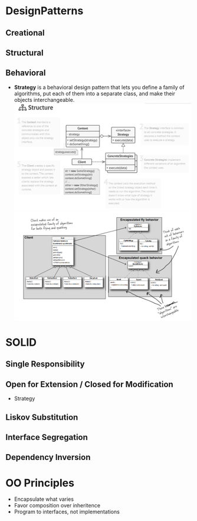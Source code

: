 # DesignPatterns
 ## Creational
 ## Structural
 ## Behavioral
- **Strategy** is a behavioral design pattern that lets you define a family of algorithms, put each of them into a separate class, and make their objects interchangeable.
![Strategy UML](./CSharp/Behavioral/Strategy/UML.png)
![Duck diagram](./CSharp/Behavioral/Strategy/diagram.png)

# SOLID
 ## Single Responsibility
 ## Open for Extension / Closed for Modification
 - Strategy
 ## Liskov Substitution
 ## Interface Segregation
 ## Dependency Inversion

# OO Principles
- Encapsulate what varies
- Favor composition over inheritence
- Program to interfaces, not implementations

